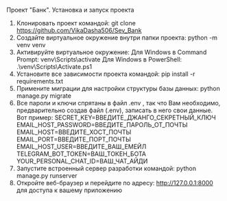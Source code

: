 Проект "Банк". Установка и запуск проекта

1. Клонировать проект командой: git clone https://github.com/VikaDasha506/Sev_Bank
2. Создайте виртуальное окружение внутри папки проекта: python -m venv venv
3. Активируйте виртуальное окружение: Для Windows в Command Prompt: venv\Scripts\activate Для Windows в PowerShell: .\venv\Scripts\Activate.ps1
4. Установите все зависимости проекта командой: pip install -r requirements.txt
5. Примените миграции для настройки структуры базы данных: python manage.py migrate
6. Все пароли и ключи спрятаны в файл .env , так что Вам необходимо, предварительно создав файл (.env), записать в него свои данные. Вот пример: SECRET_KEY=ВВЕДИТЕ_ДЖАНГО_СЕКРЕТНЫЙ_КЛЮЧ EMAIL_HOST_PASSWORD=ВВЕДИТЕ_ПАРОЛЬ_ОТ_ПОЧТЫ EMAIL_HOST=ВВЕДИТЕ_ХОСТ_ПОЧТЫ EMAIL_PORT=ВВЕДИТЕ_ПОРТ_ПОЧТЫ EMAIL_HOST_USER=ВВЕДИТЕ_ВАШ_ЕМЕЙЛ TELEGRAM_BOT_TOKEN=ВАШ_ТОКЕН_БОТА YOUR_PERSONAL_CHAT_ID=ВАШ_ЧАТ_АЙДИ
7. Запустите встроенный сервер разработки командой: python manage.py runserver
8. Откройте веб-браузер и перейдите по адресу: http://127.0.0.1:8000 для доступа к вашему приложению